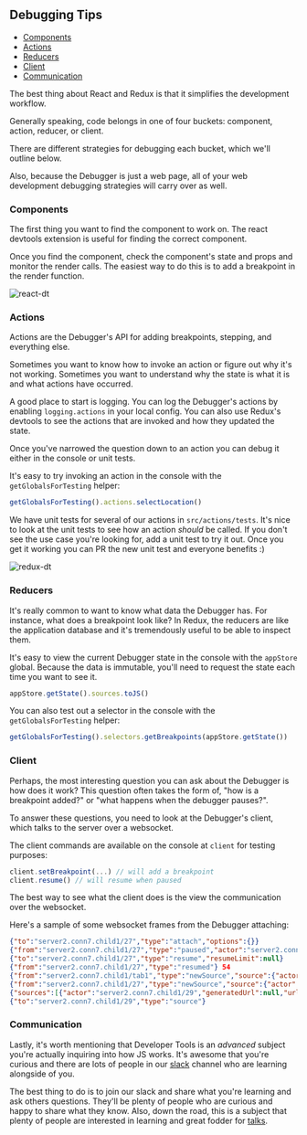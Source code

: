 ## Debugging Tips

+ [Components](#components)
+ [Actions](#actions)
+ [Reducers](#reducers)
+ [Client](#client)
+ [Communication](#communication)

The best thing about React and Redux is that it simplifies the development workflow.

Generally speaking, code belongs in one of four buckets: component, action, reducer, or client.

There are different strategies for debugging each bucket, which we'll outline below.

Also, because the Debugger is just a web page, all of your web development debugging strategies will carry over as well.

### Components

The first thing you want to find the component to work on.
The react devtools extension is useful for finding the correct component.

Once you find the component, check the component's state and props and monitor the render calls.
The easiest way to do this is to add a breakpoint in the render function.

![react-dt]

### Actions

Actions are the Debugger's API for adding breakpoints, stepping, and everything else.

Sometimes you want to know how to invoke an action or figure out why it's not working.
Sometimes you want to understand why the state is what it is and what actions have occurred.

A good place to start is logging. You can log the Debugger's actions by enabling `logging.actions` in your local config. You can also use Redux's devtools to see the actions that are invoked and how they updated the state.

Once you've narrowed the question down to an action you can debug it either in the console or unit tests.

It's easy to try invoking an action in the console with the `getGlobalsForTesting` helper:

```js
getGlobalsForTesting().actions.selectLocation()
```

We have unit tests for several of our actions in `src/actions/tests`.
It's nice to look at the unit tests to see how an action *should* be called. If you don't see the use case you're looking for, add a unit test to try it out. Once you get it working you can PR the new unit test and everyone benefits :)

![redux-dt]

### Reducers

It's really common to want to know what data the Debugger has.
For instance, what does a breakpoint look like?
In Redux, the reducers are like the application database and it's tremendously useful to be able to inspect them.

It's easy to view the current Debugger state in the console with
the `appStore` global. Because the data is immutable, you'll need to request the state each time you want to see it.

```js
appStore.getState().sources.toJS()
```

You can also test out a selector in the console with the `getGlobalsForTesting` helper:

```js
getGlobalsForTesting().selectors.getBreakpoints(appStore.getState())
```

### Client

Perhaps, the most interesting question you can ask about the Debugger is how does it work?
This question often takes the form of, "how is a breakpoint added?" or "what happens when the debugger pauses?".

To answer these questions, you need to look at the Debugger's client, which talks to the server over a websocket.

The client commands are available on the console at `client` for testing purposes:

```js
client.setBreakpoint(...) // will add a breakpoint
client.resume() // will resume when paused
```

The best way to see what the client does is the view the communication over the websocket.

Here's a sample of some websocket frames from the Debugger attaching:

```json
{"to":"server2.conn7.child1/27","type":"attach","options":{}}
{"from":"server2.conn7.child1/27","type":"paused","actor":"server2.conn7.child1/pause28","poppedFrames":[],"why":{"type":"attached"}}
{"to":"server2.conn7.child1/27","type":"resume","resumeLimit":null}
{"from":"server2.conn7.child1/27","type":"resumed"}	54
{"from":"server2.conn7.child1/tab1","type":"newSource","source":{"actor":"server2.conn7.child1/29","generatedUrl":null,"url":"http://localhost:7999/mutating.html","isBlackBoxed":false,"isPrettyPrinted":false,"isSourceMapped":false,"sourceMapURL":null,"introductionUrl":null,"introductionType":null}}
{"from":"server2.conn7.child1/27","type":"newSource","source":{"actor":"server2.conn7.child1/29","generatedUrl":null,"url":"http://localhost:7999/mutating.html","isBlackBoxed":false,"isPrettyPrinted":false,"isSourceMapped":false,"sourceMapURL":null,"introductionUrl":null,"introductionType":null}}
{"sources":[{"actor":"server2.conn7.child1/29","generatedUrl":null,"url":"http://localhost:7999/mutating.html","isBlackBoxed":false,"isPrettyPrinted":false,"isSourceMapped":false,"sourceMapURL":null,"introductionUrl":null,"introductionType":null}],"from":"server2.conn7.child1/27"}
{"to":"server2.conn7.child1/29","type":"source"}
```

### Communication

Lastly, it's worth mentioning that Developer Tools is an *advanced* subject
you're actually inquiring into how JS works. It's awesome that you're curious and there
are lots of people in our [slack] channel who are learning alongside of you.

The best thing to do is to join our slack and share what you're learning and ask others questions.
They'll be plenty of people who are curious and happy to share what they know.
Also, down the road, this is a subject that plenty of people are interested in learning and great fodder for [talks].

[slack]: https://devtools-html-slack.herokuapp.com/
[talks]: ../CONTRIBUTING.md#give-a-talk-speech_balloon

[react-dt]: https://cloud.githubusercontent.com/assets/254562/25345125/2cdc225e-28e2-11e7-9642-c7ead9916218.png
[redux-dt]: https://cloud.githubusercontent.com/assets/254562/25345124/2cd6cf8e-28e2-11e7-8d4a-00a566240e74.png
